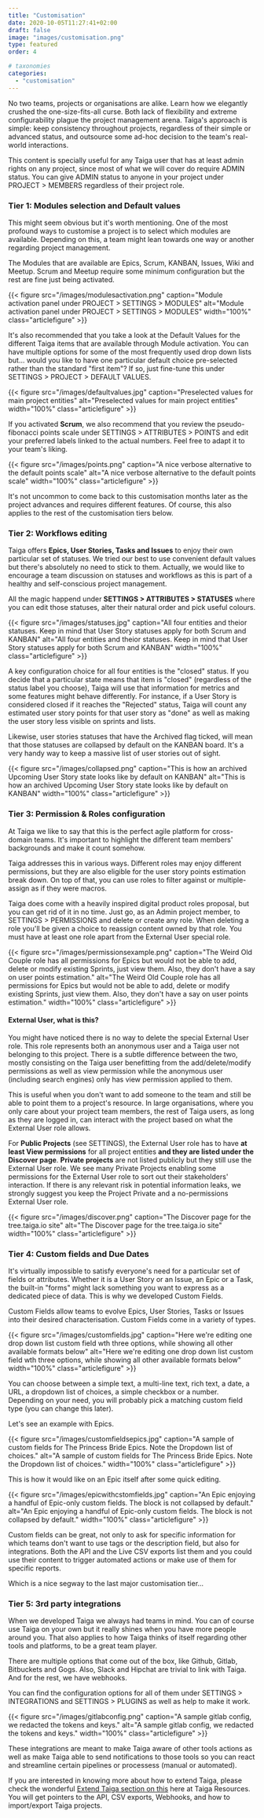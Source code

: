 ```yaml
---
title: "Customisation"
date: 2020-10-05T11:27:41+02:00
draft: false
image: "images/customisation.png"
type: featured
order: 4

# taxonomies
categories:
  - "customisation"
---
```


No two teams, projects or organisations are alike. Learn how we elegantly crushed the one-size-fits-all curse. Both lack of flexibility and extreme configurability plague the project management arena. Taiga's approach is simple: keep consistency throughout projects, regardless of their simple or advanced status, and outsource some ad-hoc decision to the team's real-world interactions.

This content is specially useful for any Taiga user that has at least admin rights on any project, since most of what we will cover do require ADMIN status. You can give ADMIN status to anyone in your project under PROJECT > MEMBERS regardless of their project role. 

### Tier 1: Modules selection and Default values

This might seem obvious but it's worth mentioning. One of the most profound ways to customise a project is to select which modules are available. Depending on this, a team might lean towards one way or another regarding project management. 

The Modules that are available are Epics, Scrum, KANBAN, Issues, Wiki and Meetup. Scrum and Meetup require some minimum configuration but the rest are fine just being activated.

{{< figure src="/images/modulesactivation.png" caption="Module activation panel under PROJECT > SETTINGS > MODULES" alt="Module activation panel under PROJECT > SETTINGS > MODULES" width="100%" class="articlefigure" >}}

It's also recommended that you take a look at the Default Values for the different Taiga items that are available through Module activation. You can have multiple options for some of the most frequently used drop down lists but... would you like to have one particular default choice pre-selected rather than the standard "first item"? If so, just fine-tune this under SETTINGS > PROJECT > DEFAULT VALUES. 

{{< figure src="/images/defaultvalues.jpg" caption="Preselected values for main project entities" alt="Preselected values for main project entities" width="100%" class="articlefigure" >}}

If you activated **Scrum**, we also recommend that you review the pseudo-fibonacci points scale under SETTINGS > ATTRIBUTES > POINTS and edit your preferred labels linked to the actual numbers. Feel free to adapt it to your team's liking.

{{< figure src="/images/points.png" caption="A nice verbose alternative to the default points scale" alt="A nice verbose alternative to the default points scale" width="100%" class="articlefigure" >}}

It's not uncommon to come back to this customisation months later as the project advances and requires different features. Of course, this also applies to the rest of the customisation tiers below.


### Tier 2: Workflows editing

Taiga offers **Epics, User Stories, Tasks and Issues** to enjoy their own particular set of statuses. We tried our best to use convenient default values but there's absolutely no need to stick to them. Actually, we would like to encourage a team discussion on statuses and workflows as this is part of a healthy and self-conscious project management.

All the magic happend under **SETTINGS > ATTRIBUTES > STATUSES** where you can edit those statuses, alter their natural order and pick useful colours.

{{< figure src="/images/statuses.jpg" caption="All four entities and theior statuses. Keep in mind that User Story statuses apply for both Scrum and KANBAN" alt="All four entities and theior statuses. Keep in mind that User Story statuses apply for both Scrum and KANBAN" width="100%" class="articlefigure" >}}

A key configuration choice for all four entities is the "closed" status. If you decide that a particular state means that item is "closed" (regardless of the status label you choose), Taiga will use that information for metrics and some features might behave differently. For instance, if a User Story is considered closed if it reaches the "Rejected" status, Taiga will count any estimated user story points for that user story as "done" as well as making the user story less visible on sprints and lists.

Likewise, user stories statuses that have the Archived flag ticked, will mean that those statuses are collapsed by default on the KANBAN board. It's a very handy way to keep a massive list of user stories out of sight.

{{< figure src="/images/collapsed.png" caption="This is how an archived Upcoming User Story state looks like by default on KANBAN" alt="This is how an archived Upcoming User Story state looks like by default on KANBAN" width="100%" class="articlefigure" >}}


### Tier 3: Permission & Roles configuration 

At Taiga we like to say that this is the perfect agile platform for cross-domain teams. It's important to highlight the different team members' backgrounds and make it count somehow.

Taiga addresses this in various ways. Different roles may enjoy different permissions, but they are also eligible for the user story points estimation break down. On top of that, you can use roles to filter against or multiple-assign as if they were macros.

Taiga does come with a heavily inspired digital product roles proposal, but you can get rid of it in no time. Just go, as an Admin project member, to SETTINGS > PERMISSIONS and delete or create any role. When deleting a role you'll be given a choice to reassign content owned by that role. You must have at least one role apart from the External User special role.

{{< figure src="/images/permissionsexample.png" caption="The Weird Old Couple role has all permissions for Epics but would not be able to add, delete or modify existing Sprints, just view them. Also, they don't have a say on user points estimation." alt="The Weird Old Couple role has all permissions for Epics but would not be able to add, delete or modify existing Sprints, just view them. Also, they don't have a say on user points estimation." width="100%" class="articlefigure" >}}

#### External User, what is this?

You might have noticed there is no way to delete the special External User role. This role represents both an anonymous user and a Taiga user not belonging to this project. There is a subtle difference between the two, mostly consisting on the Taiga user benefitting from the add/delete/modify permissions as well as view permission while the anonymous user (including search engines) only has view permission applied to them.

This is useful when you don't want to add someone to the team and still be able to point them to a project's resource. In large organisations, where you only care about your project team members, the rest of Taiga users, as long as they are logged in, can interact with the project based on what the External User role allows.

For **Public Projects** (see SETTINGS), the External User role has to have **at least View permissions** for all project entities **and they are listed under the Discover page**. **Private projects** are not listed publicly but they still use the External User role. We see many Private Projects enabling some permissions for the External User role to sort out their stakeholders' interaction. If there is any relevant risk in potential information leaks, we strongly suggest you keep the Project Private and a no-permissions External User role.

{{< figure src="/images/discover.png" caption="The Discover page for the tree.taiga.io site" alt="The Discover page for the tree.taiga.io site" width="100%" class="articlefigure" >}}

### Tier 4: Custom fields and Due Dates 

It's virtually impossible to satisfy everyone's need for a particular set of fields or attributes. Whether it is a User Story or an Issue, an Epic or a Task, the built-in "forms" might lack something you want to express as a dedicated piece of data. This is why we developed Custom Fields.

Custom Fields allow teams to evolve Epics, User Stories, Tasks or Issues into their desired characterisation. Custom Fields come in a variety of types. 

{{< figure src="/images/customfields.jpg" caption="Here we're editing one drop down list custom field wth three options, while showing all other available formats below" alt="Here we're editing one drop down list custom field wth three options, while showing all other available formats below" width="100%" class="articlefigure" >}}

You can choose between a simple text, a multi-line text, rich text, a date, a URL, a dropdown list of choices, a simple checkbox or a number. Depending on your need, you will probably pick a matching custom field type (you can change this later).

Let's see an example with Epics.

{{< figure src="/images/customfieldsepics.jpg" caption="A sample of custom fields for The Princess Bride Epics. Note the Dropdown list of choices." alt="A sample of custom fields for The Princess Bride Epics. Note the Dropdown list of choices." width="100%" class="articlefigure" >}}

This is how it would like on an Epic itself after some quick editing.

{{< figure src="/images/epicwithcstomfields.jpg" caption="An Epic enjoying a handful of Epic-only custom fields. The block is not collapsed by default." alt="An Epic enjoying a handful of Epic-only custom fields. The block is not collapsed by default." width="100%" class="articlefigure" >}}

Custom fields can be great, not only to ask for specific information for which teams don't want to use tags or the description field, but also for integrations. Both the API and the Live CSV exports list them and you could use their content to trigger automated actions or make use of them for specific reports.

Which is a nice segway to the last major customisation tier...

### Tier 5: 3rd party integrations 

When we developed Taiga we always had teams in mind. You can of course use Taiga on your own but it really shines when you have more people around you. That also applies to how Taiga thinks of itself regarding other tools and platforms, to be a great team player.

There are multiple options that come out of the box, like Github, Gitlab, Bitbuckets and Gogs. Also, Slack and Hipchat are trivial to link with Taiga. And for the rest, we have webhooks.

You can find the configuration options for all of them under SETTINGS > INTEGRATIONS and SETTINGS > PLUGINS as well as help to make it work.

{{< figure src="/images/gitlabconfig.png" caption="A sample gitlab config, we redacted the tokens and keys." alt="A sample gitlab config, we redacted the tokens and keys." width="100%" class="articlefigure" >}}

These integrations are meant to make Taiga aware of other tools actions as well as make Taiga able to send notifications to those tools so you can react and streamline certain pipelines or processess (manual or automated).

If you are interested in knowing more about how to extend Taiga, please check the wonderful [Extend Taiga section on this](/extend/how-to-extend-taiga/) here at Taiga Resources. You will get pointers to the API, CSV exports, Webhooks, and how to import/export Taiga projects.
